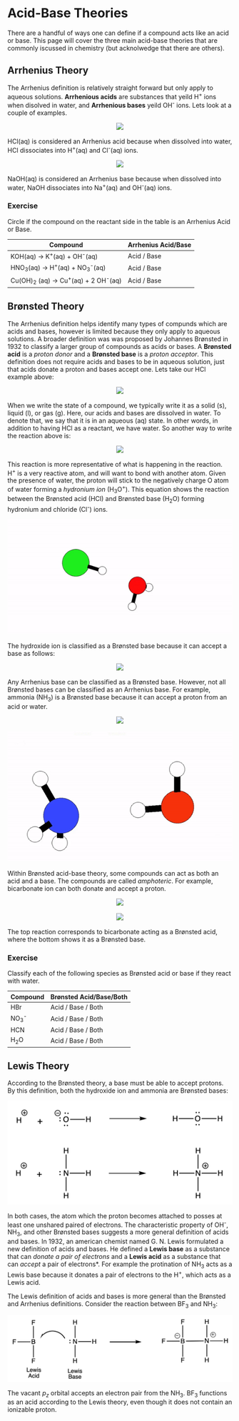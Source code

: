 # Acid-Base Theories

There are a handful of ways one can define if a compound acts like an acid or base. This page will cover the three main acid-base theories that are commonly iscussed in chemistry (but acknolwedge that there are others).

## Arrhenius Theory

The Arrhenius definition is relatively straight forward but only apply to aqueous solutions. **Arrhenious acids** are substances that yeild H<sup>+</sup> ions when disolved in water, and **Arrhenious bases** yeild OH<sup>-</sup> ions. Lets look at a couple of examples.

<p align='center'>
<img src="https://latex.codecogs.com/svg.image?\small&space;\text{HCl(aq)}\rightarrow\text{H}^{&plus;}\text{(aq)}&plus;\text{Cl}^{-}\text{(aq)}" />
</p>

HCl(aq) is considered an Arrhenius acid because when dissolved into water, HCl dissociates into H<sup>+</sup>(aq) and Cl<sup>-</sup>(aq) ions.

<p align='center'>
<img src="https://latex.codecogs.com/svg.image?\small&space;\text{NaOH(aq)}\rightarrow\text{Na}^{&plus;}\text{(aq)}&plus;\text{OH}^{-}\text{(aq)}" />
</p>

NaOH(aq) is considered an Arrhenius base because when dissolved into water, NaOH dissociates into Na<sup>+</sup>(aq) and OH<sup>-</sup>(aq) ions.

### Exercise
Circle if the compound on the reactant side in the table is an Arrhenius Acid or Base.

|Compound | Arrhenius Acid/Base |
| ------- | ------------------- |
| KOH(aq) $\rightarrow$ K<sup>+</sup>(aq) + OH<sup>-</sup>(aq) | Acid  / Base |
| HNO<sub>3</sub>(aq) $\rightarrow$ H<sup>+</sup>(aq) + NO<sub>3</sub><sup>-</sup>(aq) | Acid  / Base |
| Cu(OH)<sub>2</sub> (aq) $\rightarrow$ Cu<sup>+</sup>(aq) + 2 OH<sup>-</sup>(aq) | Acid  / Base |

## Brønsted Theory

The Arrhenius definition helps identify many types of compunds which are acids and bases, however is limited because they only apply to aqueous solutions. A broader definition was was proposed by Johannes Brønsted in 1932 to classify a larger group of compounds as acids or bases. A **Brønsted acid** is a *proton donor* and a **Brønsted base** is a *proton acceptor*. This definition does not require acids and bases to be in aqueous solution, just that acids donate a proton and bases accept one. Lets take our HCl example above:

<p align='center'>
<img src="https://latex.codecogs.com/svg.image?\small&space;\text{HCl(aq)}\rightarrow\text{H}^{&plus;}\text{(aq)}&plus;\text{Cl}^{-}\text{(aq)}" />
</p>

When we write the state of a compound, we typically write it as a solid (s), liquid (l), or gas (g). Here, our acids and bases are dissolved in water. To denote that, we say that it is in an aqueous (aq) state. In other words, in addition to having HCl as a reactant, we have water. So another way to write the reaction above is:

<p align='center'>
<img src="https://latex.codecogs.com/svg.image?\small&space;\text{HCl}\text{(aq)}&plus;\text{H}_{2}\text{O}\text{(l)}\rightarrow\text{H}_{3}\text{O}^{&plus;}\text{(aq)}&plus;\text{Cl}^{-}\text{(aq)}" />
</p>

This reaction is more representative of what is happening in the reaction. H<sup>+</sup> is a very reactive atom, and will want to bond with another atom. Given the presence of water, the proton will stick to the negatively charge O atom of water forming a *hydronium ion* (H<sub>3</sub>O<sup>+</sup>). This equation shows the reaction between the Brønsted acid (HCl) and Brønsted base (H<sub>2</sub>O) forming hydronium and chloride (Cl<sup>-</sup>) ions.

![HCl Dissociation gif](../Images/HCl-H2O.gif)

The hydroxide ion is classified as a Brønsted base because it can accept a base as follows:

<p align='center'>
<img src="https://latex.codecogs.com/svg.image?\small&space;\text{H}^{&plus;}\text{(aq)}&plus;\text{OH}^{-}\text{(aq)}\rightarrow\text{H}_{2}\text{O(l)}" />
</p>

Any Arrhenius base can be classified as a Brønsted base. However, not all Brønsted bases can be classified as an Arrhenius base. For example, ammonia (NH<sub>3</sub>) is a Brønsted base because it can accept a proton from an acid or water.

<p align='center'>
<img src="https://latex.codecogs.com/svg.image?\small&space;\text{NH}_{3}\text{(aq)}&plus;\text{H}_{2}\text{O(l)}\rightleftharpoons\text{NH}_{4}^{&plus;}\text{(aq)}&plus;\text{OH}^{-}\text{(aq)}" />
</p>

![NH3 Dissociation gif](../Images/NH3-H2O.gif)

Within Brønsted acid-base theory, some compounds can act as both an acid and a base. The compounds are called *amphoteric*. For example, bicarbonate ion can both donate and accept a proton.

<p align='center'>
<img src="https://latex.codecogs.com/svg.image?\small&space;\text{HCO}_{3}^{-}\text{(aq)}&plus;\text{H}_{2}\text{O(l)}\rightleftharpoons\text{CO}_{3}^{2-}\text{(aq)}&plus;\text{H}_{3}\text{O}^{&plus;}\text{(aq)}" />
</p>

<p align='center'>
<img src="https://latex.codecogs.com/svg.image?\small&space;\text{HCO}_{3}^{-}\text{(aq)}&plus;\text{H}_{2}\text{O(l)}\rightleftharpoons\text{H}_{2}\text{CO}_{3}\text{(aq)}&plus;\text{OH}^{-}\text{(aq)}" />
</p>

The top reaction corresponds to bicarbonate acting as a Brønsted acid, where the bottom shows it as a Brønsted base.

### Exercise
Classify each of the following species as Brønsted acid or base if they react with water.

|Compound | Brønsted Acid/Base/Both |
| ------- | ------------------- |
| HBr | Acid / Base / Both |
| NO<sub>3</sub><sup>-</sup> | Acid / Base / Both |
| HCN | Acid  / Base / Both |
| H<sub>2</sub>O | Acid  / Base / Both |


## Lewis Theory

According to the Brønsted theory, a base must be able to accept protons. By this definition, both the hydroxide ion and ammonia are Brønsted bases:

![OH-NH3-LA](../Images/OH-NH3-LA.png)

In both cases, the atom which the proton becomes attached to posses at least one unshared paired of electrons. The characteristic property of OH<sup>-</sup>, NH<sub>3</sub>, and other Brønsted bases suggests a more general definition of acids and bases. In 1932, an american chemist named G. N. Lewis formulated a new definition of acids and bases. He defined a **Lewis base** as a substance that can *donate a pair of electrons* and a **Lewis acid** as a substance that can *accept* a pair of electrons*. For example the protination of NH<sub>3</sub> acts as a Lewis base because it donates a pair of electrons to the H<sup>+</sup>, which acts as a Lewis acid. 

The Lewis definition of acids and bases is more general than the Brønsted and Arrhenius definitions. Consider the reaction between BF<sub>3</sub> and NH<sub>3</sub>:

![OH-NH3-LA](../Images/BF3-NH3-LAB.png)

The vacant $p_{z}$ orbital accepts an electron pair from the NH<sub>3</sub>. BF<sub>3</sub> functions as an acid according to the Lewis theory, even though it does not contain an ionizable proton.




